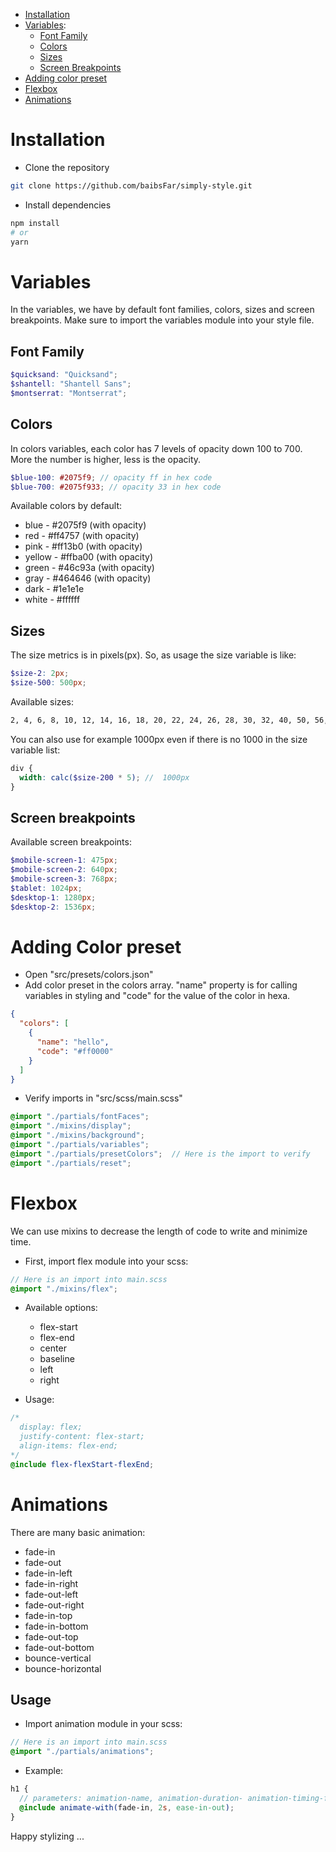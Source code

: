 - [Installation](#installation)
- [Variables](#variables): 
  * [Font Family](#font-family)
  * [Colors](#colors)
  * [Sizes](#sizes)
  * [Screen Breakpoints](#screen-breakpoints)
- [Adding color preset](#adding-color-preset)
- [Flexbox](#flexbox)
- [Animations](#animations)

# Installation
- Clone the repository
```bash
git clone https://github.com/baibsFar/simply-style.git
```

- Install dependencies
```bash
npm install
# or
yarn
```

# Variables
In the variables, we have by default font families, colors, sizes and screen breakpoints. Make sure to import the variables module into your style file.

## Font Family
```scss
$quicksand: "Quicksand";
$shantell: "Shantell Sans";
$montserrat: "Montserrat";
```

## Colors
In colors variables, each color has 7 levels of opacity down 100 to 700. More the number is higher, less is the opacity.
```scss
$blue-100: #2075f9; // opacity ff in hex code
$blue-700: #2075f933; // opacity 33 in hex code
```

Available colors by default:
* blue - #2075f9 (with opacity)
* red - #ff4757 (with opacity)
* pink - #ff13b0 (with opacity)
* yellow - #ffba00 (with opacity)
* green - #46c93a (with opacity)
* gray - #464646 (with opacity)
* dark - #1e1e1e
* white - #ffffff

## Sizes
The size metrics is in pixels(px). So, as usage the size variable is like:
```scss
$size-2: 2px;
$size-500: 500px;
```

Available sizes:
```txt
2, 4, 6, 8, 10, 12, 14, 16, 18, 20, 22, 24, 26, 28, 30, 32, 40, 50, 56, 64, 80, 96, 100, 200, 500
```

You can also use for example 1000px even if there is no 1000 in the size variable list:
```scss
div {
  width: calc($size-200 * 5); //  1000px
}
```

## Screen breakpoints
Available screen breakpoints: 
```scss
$mobile-screen-1: 475px;
$mobile-screen-2: 640px;
$mobile-screen-3: 768px;
$tablet: 1024px;
$desktop-1: 1280px;
$desktop-2: 1536px;
```

# Adding Color preset
- Open "src/presets/colors.json"
- Add color preset in the colors array. "name" property is for calling variables in styling and "code" for the value of the color in hexa.
```json
{
  "colors": [
    {
      "name": "hello",
      "code": "#ff0000"
    }
  ]
}
```

- Verify imports in "src/scss/main.scss"
```scss
@import "./partials/fontFaces";
@import "./mixins/display";
@import "./mixins/background";
@import "./partials/variables";
@import "./partials/presetColors";  // Here is the import to verify
@import "./partials/reset";
```

# Flexbox
We can use mixins to decrease the length of code to write and minimize time.
- First, import flex module into your scss:
```scss
// Here is an import into main.scss
@import "./mixins/flex";
```

- Available options:
  * flex-start
  * flex-end
  * center
  * baseline
  * left
  * right

- Usage: 
```scss
/*
  display: flex;
  justify-content: flex-start;
  align-items: flex-end;
*/
@include flex-flexStart-flexEnd;
```

# Animations
There are many basic animation:
- fade-in
- fade-out
- fade-in-left
- fade-in-right
- fade-out-left
- fade-out-right
- fade-in-top
- fade-in-bottom
- fade-out-top
- fade-out-bottom
- bounce-vertical
- bounce-horizontal

## Usage
- Import animation module in your scss:
```scss
// Here is an import into main.scss
@import "./partials/animations";
```

- Example:
```scss
h1 {
  // parameters: animation-name, animation-duration- animation-timing-function
  @include animate-with(fade-in, 2s, ease-in-out);
}
```

Happy stylizing ...